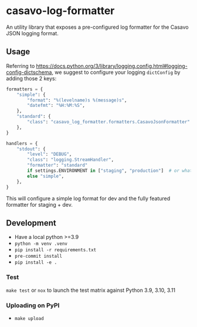 # casavo-log-formatter

An utility library that exposes a pre-configured log formatter for the Casavo JSON logging format.

## Usage

Referring to https://docs.python.org/3/library/logging.config.html#logging-config-dictschema,
we suggest to configure your logging `dictConfig` by adding those 2 keys:

```python
formatters = {
    "simple": {
        "format": "%(levelname)s %(message)s",
        "datefmt": "%H:%M:%S",
    },
    "standard": {
        "class": "casavo_log_formatter.formatters.CasavoJsonFormatter"
    },
}
```

```python
handlers = {
    "stdout": {
        "level": "DEBUG",
        "class": "logging.StreamHandler",
        "formatter": "standard"
        if settings.ENVIRONMENT in ["staging", "production"]  # or whatever you use to specify the env
        else "simple",
    },
}
```

This will configure a simple log format for dev and the fully featured formatter for staging + dev.

## Development

* Have a local python >=3.9
* `python -m venv .venv`
* `pip install -r requirements.txt`
* `pre-commit install`
* `pip install -e .`

### Test

`make test` or `nox` to launch the test matrix against Python 3.9, 3.10, 3.11

### Uploading on PyPI

* `make upload`
